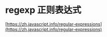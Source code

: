 # regexp 正则表达式

[https://zh.javascript.info/regular-expressions](https://zh.javascript.info/regular-expressions)
